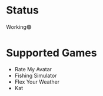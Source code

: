 # Status
Working🟢

# Supported Games

+ Rate My Avatar
+ Fishing Simulator
+ Flex Your Weather
+ Kat

